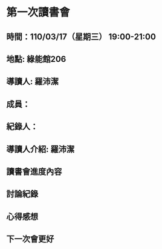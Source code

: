 # 第一次讀書會

## 時間：110/03/17（星期三） 19:00-21:00

## 地點: 綠能館206

## 導讀人: 羅沛潔

## 成員：

## 紀錄人： 

## 導讀人介紹: 羅沛潔

## 讀書會進度內容



## 討論紀錄

## 心得感想

## 下一次會更好

